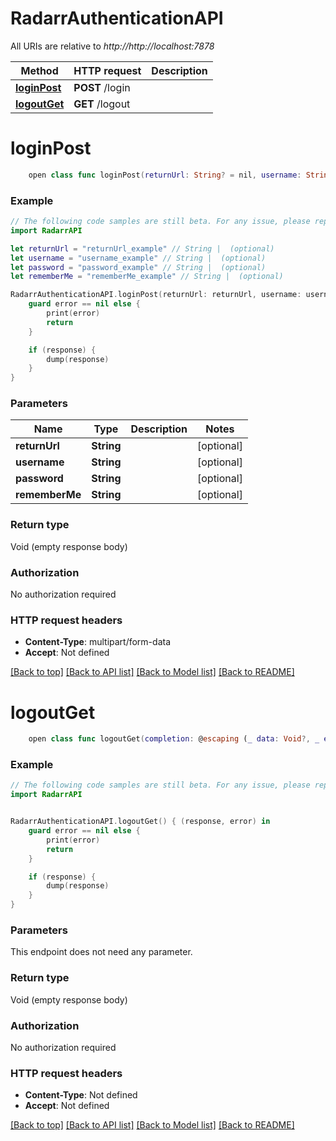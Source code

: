# RadarrAuthenticationAPI

All URIs are relative to *http://http://localhost:7878*

Method | HTTP request | Description
------------- | ------------- | -------------
[**loginPost**](RadarrAuthenticationAPI.md#loginpost) | **POST** /login | 
[**logoutGet**](RadarrAuthenticationAPI.md#logoutget) | **GET** /logout | 


# **loginPost**
```swift
    open class func loginPost(returnUrl: String? = nil, username: String? = nil, password: String? = nil, rememberMe: String? = nil, completion: @escaping (_ data: Void?, _ error: Error?) -> Void)
```



### Example
```swift
// The following code samples are still beta. For any issue, please report via http://github.com/OpenAPITools/openapi-generator/issues/new
import RadarrAPI

let returnUrl = "returnUrl_example" // String |  (optional)
let username = "username_example" // String |  (optional)
let password = "password_example" // String |  (optional)
let rememberMe = "rememberMe_example" // String |  (optional)

RadarrAuthenticationAPI.loginPost(returnUrl: returnUrl, username: username, password: password, rememberMe: rememberMe) { (response, error) in
    guard error == nil else {
        print(error)
        return
    }

    if (response) {
        dump(response)
    }
}
```

### Parameters

Name | Type | Description  | Notes
------------- | ------------- | ------------- | -------------
 **returnUrl** | **String** |  | [optional] 
 **username** | **String** |  | [optional] 
 **password** | **String** |  | [optional] 
 **rememberMe** | **String** |  | [optional] 

### Return type

Void (empty response body)

### Authorization

No authorization required

### HTTP request headers

 - **Content-Type**: multipart/form-data
 - **Accept**: Not defined

[[Back to top]](#) [[Back to API list]](../README.md#documentation-for-api-endpoints) [[Back to Model list]](../README.md#documentation-for-models) [[Back to README]](../README.md)

# **logoutGet**
```swift
    open class func logoutGet(completion: @escaping (_ data: Void?, _ error: Error?) -> Void)
```



### Example
```swift
// The following code samples are still beta. For any issue, please report via http://github.com/OpenAPITools/openapi-generator/issues/new
import RadarrAPI


RadarrAuthenticationAPI.logoutGet() { (response, error) in
    guard error == nil else {
        print(error)
        return
    }

    if (response) {
        dump(response)
    }
}
```

### Parameters
This endpoint does not need any parameter.

### Return type

Void (empty response body)

### Authorization

No authorization required

### HTTP request headers

 - **Content-Type**: Not defined
 - **Accept**: Not defined

[[Back to top]](#) [[Back to API list]](../README.md#documentation-for-api-endpoints) [[Back to Model list]](../README.md#documentation-for-models) [[Back to README]](../README.md)

